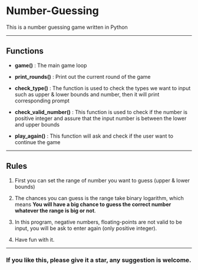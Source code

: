 # Number-Guessing
This is a number guessing game written in Python
<hr>

## Functions

* **game()** : The main game loop

* **print_rounds()** : Print out the current round of the game

* **check_type()** : The function is used to check the types we want to input such as upper & lower bounds and number, then it will print corresponding prompt

* **check_valid_number()** : This function is used to check if the number is positive integer and assure that the input number is between the lower and upper bounds

* **play_again()** : This function will ask and check if the user want to continue the game
<hr>

## Rules

1. First you can set the range of number you want to guess (upper & lower bounds)

2. The chances you can guess is the range take binary logarithm, which means 
**You will have a big chance to guess the correct number whatever the range is big or not**.

3. In this program, negative numbers, floating-points are not valid to be input, you will be ask to enter again (only positive integer).

4. Have fun with it.
<hr>

### If you like this, please give it a star, any suggestion is welcome.
